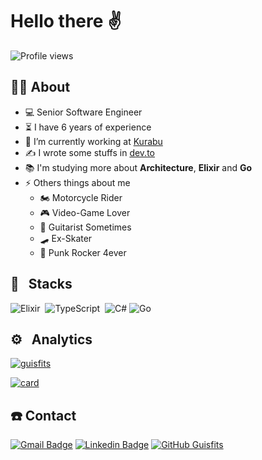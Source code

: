 # Hello there ✌️

<p align="left"> <img src="https://komarev.com/ghpvc/?username=guisfits&color=green" alt="Profile views" /> </p>

## 👨‍💻 About

- 💻 Senior Software Engineer
- ⏳ I have 6 years of experience
- 💼 I’m currently working at [Kurabu](https://www.kurabu.com/)
- ✍️ I wrote some stuffs in [dev.to](https://dev.to/guisfits)
- 📚 I'm studying more about **Architecture**, **Elixir** and **Go**
- ⚡ Others things about me
  - 🏍️ Motorcycle Rider
  - 🎮 Video-Game Lover
  - 🎸 Guitarist Sometimes  
  - 🛹 Ex-Skater 
  - 🧷 Punk Rocker 4ever

## 🚀 &nbsp; Stacks

![Elixir](https://img.shields.io/badge/-Elixir-05122A?style=flat&logo=elixir)&nbsp;
![TypeScript](https://img.shields.io/badge/-TypeScript-05122A?style=flat&logo=typescript)&nbsp;
![C#](https://img.shields.io/badge/C%23-05122A?style=flat&logo=c-sharp)
![Go](https://img.shields.io/badge/Go-05122A?style=flat&logo=go)

## ⚙️ &nbsp; Analytics

[![guisfits](https://github-readme-stats.vercel.app/api/top-langs/?username=guisfits&hide=html,css&layout=compact&theme=radical)](https://github.com/guisfits/github-readme-stats)

[![card](https://github-readme-stats.vercel.app/api?username=guisfits&theme=radical&show_icons=true)](https://github.com/guisfits/github-readme-stats)

## ☎️ Contact

[![Gmail Badge](https://img.shields.io/badge/-Gmail-c14438?style=flat-square&logo=Gmail&logoColor=white&link=mailto:guisfits@gmail.com)](mailto:guisfits@gmail.com)
[![Linkedin Badge](https://img.shields.io/badge/-LinkedIn-blue?style=flat-square&logo=Linkedin&logoColor=white&link=https://www.linkedin.com/in/guisfits/)](https://www.linkedin.com/in/guisfits/)
[![GitHub Guisfits]( https://img.shields.io/github/followers/guisfits?label=follow&style=social)](https://github.com/guisfits)
